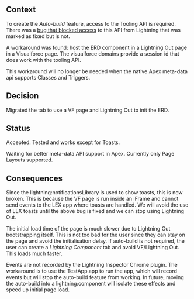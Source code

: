 ## Context

To create the *Auto-build* feature, access to the Tooling API is required.
There was a [bug that blocked access](https://success.salesforce.com/issues_view?id=a1p3A000000EAUPQA4&title=summer-17-generating-a-session-id-from-lightning-domain-provides-invalid-session-id) to this API from Lightning that was marked as fixed but is not.

A workaround was found: host the ERD component in a Lightning Out page in a Visualforce page.
The visualforce domains provide a session id that does work with the tooling API.

This workaround will no longer be needed when the native Apex meta-data api supports Classes and Triggers.

## Decision

Migrated the tab to use a VF page and Lightning Out to init the ERD.

## Status

Accepted. Tested and works except for Toasts.

Waiting for better meta-data API support in Apex. Currently only Page Layouts supported.

## Consequences

Since the lightning:notificationsLibrary is used to show toasts, this is now broken.
This is because the VF page is run inside an iFrame and cannot send events to the LEX app where toasts are handled.
We will avoid the use of LEX toasts until the above bug is fixed and we can stop using Lightning Out.

The initial load time of the page is much slower due to Lightning Out bootstrapping itself.
This is not too bad for the user since they can stay on the page and avoid the initialisation delay.
If auto-build is not required, the user can create a *Lightning Component* tab and avoid VF/Lightning Out. This loads much faster.

Events are not recorded by the Lightning Inspector Chrome plugin. The workaround is to use the TestApp.app to run the app,
which will record events but will stop the auto-build feature from working.
In future, moving the auto-build into a lightning:component will isolate these effects and speed up initial page load.